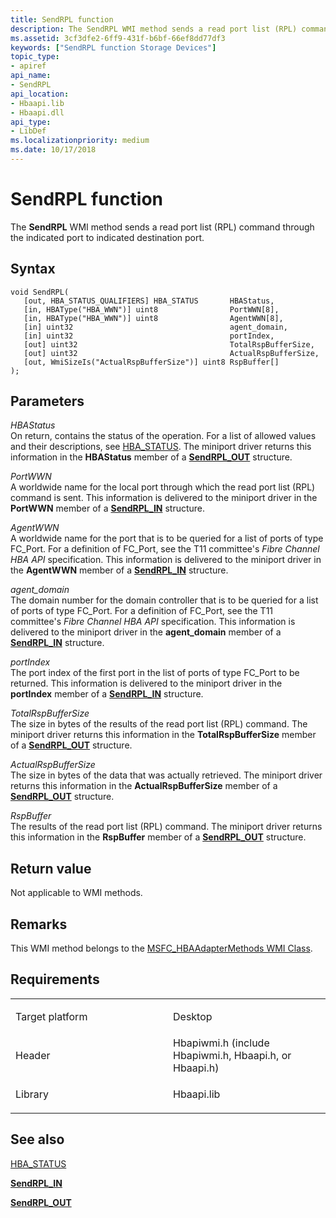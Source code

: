 ```yaml
---
title: SendRPL function
description: The SendRPL WMI method sends a read port list (RPL) command through the indicated port to indicated destination port.
ms.assetid: 3cf3dfe2-6ff9-431f-b6bf-66ef8dd77df3
keywords: ["SendRPL function Storage Devices"]
topic_type:
- apiref
api_name:
- SendRPL
api_location:
- Hbaapi.lib
- Hbaapi.dll
api_type:
- LibDef
ms.localizationpriority: medium
ms.date: 10/17/2018
---
```


# SendRPL function


The **SendRPL** WMI method sends a read port list (RPL) command through the indicated port to indicated destination port.

Syntax
------

```ManagedCPlusPlus
void SendRPL(
   [out, HBA_STATUS_QUALIFIERS] HBA_STATUS       HBAStatus,
   [in, HBAType("HBA_WWN")] uint8                PortWWN[8],
   [in, HBAType("HBA_WWN")] uint8                AgentWWN[8],
   [in] uint32                                   agent_domain,
   [in] uint32                                   portIndex,
   [out] uint32                                  TotalRspBufferSize,
   [out] uint32                                  ActualRspBufferSize,
   [out, WmiSizeIs("ActualRspBufferSize")] uint8 RspBuffer[]
);
```

Parameters
----------

*HBAStatus*   
On return, contains the status of the operation. For a list of allowed values and their descriptions, see [HBA\_STATUS](hba-status.md). The miniport driver returns this information in the **HBAStatus** member of a [**SendRPL\_OUT**](https://msdn.microsoft.com/library/windows/hardware/ff565503) structure.

*PortWWN*   
A worldwide name for the local port through which the read port list (RPL) command is sent. This information is delivered to the miniport driver in the **PortWWN** member of a [**SendRPL\_IN**](https://msdn.microsoft.com/library/windows/hardware/ff565496) structure.

*AgentWWN*   
A worldwide name for the port that is to be queried for a list of ports of type FC\_Port. For a definition of FC\_Port, see the T11 committee's *Fibre Channel HBA API* specification. This information is delivered to the miniport driver in the **AgentWWN** member of a [**SendRPL\_IN**](https://msdn.microsoft.com/library/windows/hardware/ff565496) structure.

*agent\_domain*   
The domain number for the domain controller that is to be queried for a list of ports of type FC\_Port. For a definition of FC\_Port, see the T11 committee's *Fibre Channel HBA API* specification. This information is delivered to the miniport driver in the **agent\_domain** member of a [**SendRPL\_IN**](https://msdn.microsoft.com/library/windows/hardware/ff565496) structure.

*portIndex*   
The port index of the first port in the list of ports of type FC\_Port to be returned. This information is delivered to the miniport driver in the **portIndex** member of a [**SendRPL\_IN**](https://msdn.microsoft.com/library/windows/hardware/ff565496) structure.

*TotalRspBufferSize*   
The size in bytes of the results of the read port list (RPL) command. The miniport driver returns this information in the **TotalRspBufferSize** member of a [**SendRPL\_OUT**](https://msdn.microsoft.com/library/windows/hardware/ff565503) structure.

*ActualRspBufferSize*   
The size in bytes of the data that was actually retrieved. The miniport driver returns this information in the **ActualRspBufferSize** member of a [**SendRPL\_OUT**](https://msdn.microsoft.com/library/windows/hardware/ff565503) structure.

*RspBuffer*   
The results of the read port list (RPL) command. The miniport driver returns this information in the **RspBuffer** member of a [**SendRPL\_OUT**](https://msdn.microsoft.com/library/windows/hardware/ff565503) structure.

Return value
------------

Not applicable to WMI methods.

Remarks
-------

This WMI method belongs to the [MSFC\_HBAAdapterMethods WMI Class](msfc-hbaadaptermethods-wmi-class.md).

Requirements
------------

<table>
<colgroup>
<col width="50%" />
<col width="50%" />
</colgroup>
<tbody>
<tr class="odd">
<td align="left"><p>Target platform</p></td>
<td align="left">Desktop</td>
</tr>
<tr class="even">
<td align="left"><p>Header</p></td>
<td align="left">Hbapiwmi.h (include Hbapiwmi.h, Hbaapi.h, or Hbaapi.h)</td>
</tr>
<tr class="odd">
<td align="left"><p>Library</p></td>
<td align="left">Hbaapi.lib</td>
</tr>
</tbody>
</table>

## <span id="see_also"></span>See also


[HBA\_STATUS](hba-status.md)

[**SendRPL\_IN**](https://msdn.microsoft.com/library/windows/hardware/ff565496)

[**SendRPL\_OUT**](https://msdn.microsoft.com/library/windows/hardware/ff565503)

 

 






